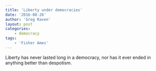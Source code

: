 ```yaml
---
title: 'Liberty under democracies'
date: '2016-08-26'
author: 'Greg Raven'
layout: post
categories:
    - democracy
tags:
    - 'Fisher Ames'
---
```


Liberty has never lasted long in a democracy, nor has it ever ended in anything better than despotism.